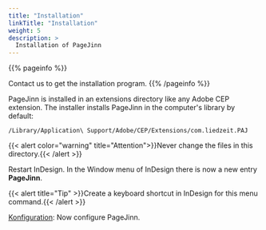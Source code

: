```yaml
---
title: "Installation"
linkTitle: "Installation"
weight: 5
description: >
  Installation of PageJinn
---
```


{{% pageinfo %}}
<!-- Laden Sie das Installationsprogramm <a href="https://download.cnet.com/TeamViewer/3000-7240_4-10869706.html">**hier**</a> herunter.-->
Contact us to get the installation program.
{{% /pageinfo %}}


PageJinn is installed in an extensions directory like any Adobe CEP extension. The installer installs PageJinn in the computer's library by default:

`/Library/Application\ Support/Adobe/CEP/Extensions/com.liedzeit.PAJ`

{{< alert color="warning" title="Attention">}}Never change the files in this directory.{{< /alert >}}

Restart InDesign. In the Window menu of InDesign there is now a new entry **PageJinn**.

{{< alert title="Tip" >}}Create a keyboard shortcut in InDesign for this menu command.{{< /alert >}}


[Konfiguration](../configuration/): Now configure PageJinn.